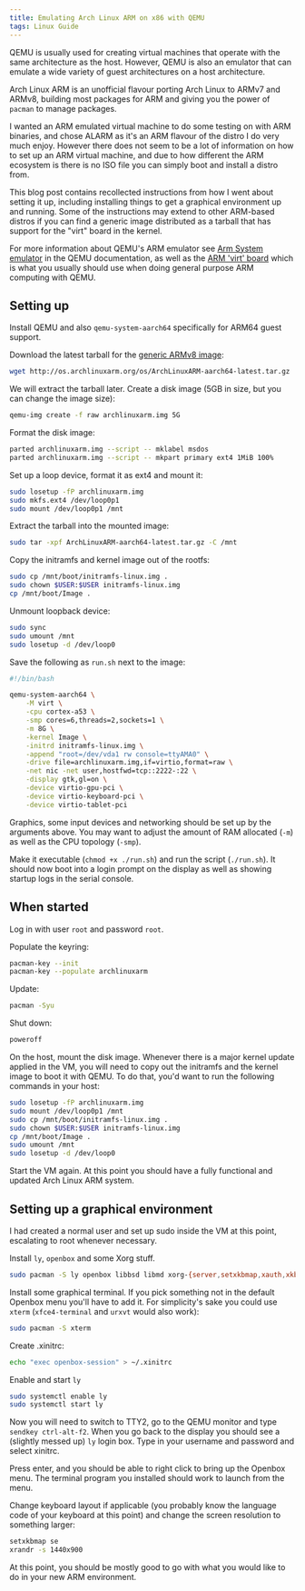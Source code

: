 ```yaml
---
title: Emulating Arch Linux ARM on x86 with QEMU
tags: Linux Guide
---
```


QEMU is usually used for creating virtual machines that operate with the same architecture as the host. However, QEMU is also an emulator that can emulate a wide variety of guest architectures on a host architecture.

Arch Linux ARM is an unofficial flavour porting Arch Linux to ARMv7 and ARMv8, building most packages for ARM and giving you the power of `pacman` to manage packages.

<!--more-->

I wanted an ARM emulated virtual machine to do some testing on with ARM binaries, and chose ALARM as it's an ARM flavour of the distro I do very much enjoy. However there does not seem to be a lot of information on how to set up an ARM virtual machine, and due to how different the ARM ecosystem is there is no ISO file you can simply boot and install a distro from.

This blog post contains recollected instructions from how I went about setting it up, including installing things to get a graphical environment up and running. Some of the instructions may extend to other ARM-based distros if you can find a generic image distributed as a tarball that has support for the "virt" board in the kernel.

For more information about QEMU's ARM emulator see [Arm System emulator](https://www.qemu.org/docs/master/system/target-arm.html) in the QEMU documentation, as well as the [ARM 'virt' board](https://www.qemu.org/docs/master/system/arm/virt.html) which is what you usually should use when doing general purpose ARM computing with QEMU.

## Setting up
Install QEMU and also `qemu-system-aarch64` specifically for ARM64 guest support.

Download the latest tarball for the [generic ARMv8 image](https://archlinuxarm.org/platforms/armv8/generic):

```bash
wget http://os.archlinuxarm.org/os/ArchLinuxARM-aarch64-latest.tar.gz
```

We will extract the tarball later. Create a disk image (5GB in size, but you can change the image size):

```bash
qemu-img create -f raw archlinuxarm.img 5G
```

Format the disk image:

```bash
parted archlinuxarm.img --script -- mklabel msdos
parted archlinuxarm.img --script -- mkpart primary ext4 1MiB 100%
```

Set up a loop device, format it as ext4 and mount it:

```bash
sudo losetup -fP archlinuxarm.img
sudo mkfs.ext4 /dev/loop0p1
sudo mount /dev/loop0p1 /mnt
```

Extract the tarball into the mounted image:

```bash
sudo tar -xpf ArchLinuxARM-aarch64-latest.tar.gz -C /mnt
```

Copy the initramfs and kernel image out of the rootfs:

```bash
sudo cp /mnt/boot/initramfs-linux.img .
sudo chown $USER:$USER initramfs-linux.img
cp /mnt/boot/Image .
```

Unmount loopback device:

```bash
sudo sync
sudo umount /mnt
sudo losetup -d /dev/loop0
```

Save the following as `run.sh` next to the image:

```bash
#!/bin/bash

qemu-system-aarch64 \
	-M virt \
	-cpu cortex-a53 \
	-smp cores=6,threads=2,sockets=1 \
	-m 8G \
	-kernel Image \
	-initrd initramfs-linux.img \
	-append "root=/dev/vda1 rw console=ttyAMA0" \
	-drive file=archlinuxarm.img,if=virtio,format=raw \
	-net nic -net user,hostfwd=tcp::2222-:22 \
	-display gtk,gl=on \
	-device virtio-gpu-pci \
	-device virtio-keyboard-pci \
	-device virtio-tablet-pci
```

Graphics, some input devices and networking should be set up by the arguments above. You may want to adjust the amount of RAM allocated (`-m`) as well as the CPU topology (`-smp`).

Make it executable (`chmod +x ./run.sh`) and run the script (`./run.sh`). It should now boot into a login prompt on the display as well as showing startup logs in the serial console.

## When started
Log in with user `root` and password `root`.

Populate the keyring:

```bash
pacman-key --init
pacman-key --populate archlinuxarm
```

Update:

```bash
pacman -Syu
```

Shut down:

```bash
poweroff
```

On the host, mount the disk image. Whenever there is a major kernel update applied in the VM, you will need to copy out the initramfs and the kernel image to boot it with QEMU. To do that, you'd want to run the following commands in your host:

```bash
sudo losetup -fP archlinuxarm.img
sudo mount /dev/loop0p1 /mnt
sudo cp /mnt/boot/initramfs-linux.img .
sudo chown $USER:$USER initramfs-linux.img
cp /mnt/boot/Image .
sudo umount /mnt
sudo losetup -d /dev/loop0
```

Start the VM again. At this point you should have a fully functional and updated Arch Linux ARM system.

## Setting up a graphical environment
I had created a normal user and set up sudo inside the VM at this point, escalating to root whenever necessary.

Install `ly`, `openbox` and some Xorg stuff.

```bash
sudo pacman -S ly openbox libbsd libmd xorg-{server,setxkbmap,xauth,xkbcomp,xrandr}
```

Install some graphical terminal. If you pick something not in the default Openbox menu you'll have to add it. For simplicity's sake you could use `xterm` (`xfce4-terminal` and `urxvt` would also work):

```bash
sudo pacman -S xterm
```

Create .xinitrc:

```bash
echo "exec openbox-session" > ~/.xinitrc
```

Enable and start `ly`

```bash
sudo systemctl enable ly
sudo systemctl start ly
```

Now you will need to switch to TTY2, go to the QEMU monitor and type `sendkey ctrl-alt-f2`. When you go back to the display you should see a (slightly messed up) `ly` login box. Type in your username and password and select xinitrc.

Press enter, and you should be able to right click to bring up the Openbox menu. The terminal program you installed should work to launch from the menu.

Change keyboard layout if applicable (you probably know the language code of your keyboard at this point) and change the screen resolution to something larger:

```bash
setxkbmap se
xrandr -s 1440x900
```

At this point, you should be mostly good to go with what you would like to do in your new ARM environment.
